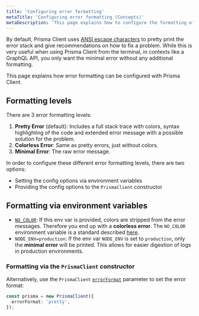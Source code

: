```yaml
---
title: 'Configuring error formatting'
metaTitle: 'Configuring error formatting (Concepts)'
metaDescription: 'This page explains how to configure the formatting of errors when using Prisma Client.'
---
```


<!-- TopBlock -->

By default, Prisma Client uses [ANSI escape characters](https://en.wikipedia.org/wiki/ANSI_escape_code) to pretty print the error stack and give recommendations on how to fix a problem. While this is very useful when using Prisma Client from the terminal, in contexts like a GraphQL API, you only want the minimal error without any additional formatting.

This page explains how error formatting can be configured with Prisma Client.

## Formatting levels

There are 3 error formatting levels:

1. **Pretty Error** (default): Includes a full stack trace with colors, syntax highlighting of the code and extended error message with a possible solution for the problem.
2. **Colorless Error**: Same as pretty errors, just without colors.
3. **Minimal Error**: The raw error message.

In order to configure these different error formatting levels, there are two options:

- Setting the config options via environment variables
- Providing the config options to the `PrismaClient` constructor

## Formatting via environment variables

- [`NO_COLOR`](/orm/reference/environment-variables-reference#no_color): If this env var is provided, colors are stripped from the error messages. Therefore you end up with a **colorless error**. The `NO_COLOR` environment variable is a standard described [here](https://no-color.org/).
- `NODE_ENV=production`: If the env var `NODE_ENV` is set to `production`, only the **minimal error** will be printed. This allows for easier digestion of logs in production environments.

### Formatting via the `PrismaClient` constructor

Alternatively, use the `PrismaClient` [`errorFormat`](/orm/reference/prisma-client-reference#errorformat) parameter to set the error format:

```ts
const prisma = new PrismaClient({
  errorFormat: 'pretty',
});
```

